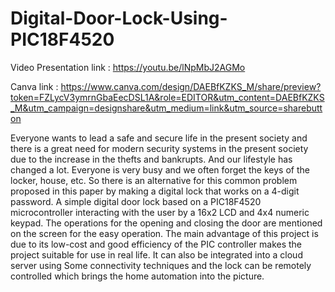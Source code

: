 # Digital-Door-Lock-Using-PIC18F4520

Video Presentation link : https://youtu.be/lNpMbJ2AGMo

Canva link : https://www.canva.com/design/DAEBfKZKS_M/share/preview?token=FZLycV3ymrnGbaEecDSL1A&role=EDITOR&utm_content=DAEBfKZKS_M&utm_campaign=designshare&utm_medium=link&utm_source=sharebutton


Everyone wants to lead a safe and secure life in the present society and there is a great need for modern security systems in the present society due to the increase in the thefts and bankrupts. And our lifestyle has changed a lot. Everyone is very busy and we often forget the keys of the locker, house, etc. So there is an alternative for this common problem proposed in this paper by making a digital lock that works on a 4-digit password. A simple digital door lock based on a PIC18F4520 microcontroller interacting with the user by a 16x2 LCD and 4x4 numeric keypad. The operations for the opening and closing the door are mentioned on the screen for the easy operation. The main advantage of this project is due to its low-cost and good efficiency of the PIC controller makes the project suitable for use in real life. It can also be integrated into a cloud server using Some connectivity techniques and the lock can be remotely controlled which brings the home automation into the picture.
